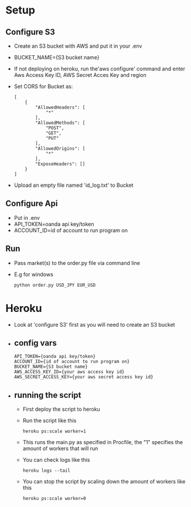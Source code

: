 # Setup

## Configure S3
* Create an S3 bucket with AWS and put it in your .env
* BUCKET_NAME={S3 bucket name}
* If not deploying on heroku, run the'aws configure' command and enter Aws Access Key ID, AWS Secret Acces Key and region
* Set CORS for Bucket as:

    ```
    [
        {
            "AllowedHeaders": [
                "*"
            ],
            "AllowedMethods": [
                "POST",
                "GET",
                "PUT"
            ],
            "AllowedOrigins": [
                "*"
            ],
            "ExposeHeaders": []
        }
    ]
    ```
* Upload an empty file named 'id_log.txt' to Bucket

## Configure Api
* Put in .env
* API_TOKEN=oanda api key/token
* ACCOUNT_ID=id of account to run program on

## Run
* Pass market(s) to the order.py file via command line
* E.g for windows

    ```
    python order.py USD_JPY EUR_USD
    ```

# Heroku
* Look at 'configure S3' first as you will need to create an S3 bucket
* ## config vars
    ```
    API_TOKEN={oanda api key/token}
    ACCOUNT_ID={id of account to run program on}
    BUCKET_NAME={S3 bucket name}
    AWS_ACCESS_KEY_ID={your aws access key id}
    AWS_SECRET_ACCESS_KEY={your aws secret access key id}
    ```
* ## running the script
    * First deploy the script to heroku
    * Run the script like this

        ```heroku ps:scale worker=1```
    * This runs the main.py as specified in Procfile, the "1" specifies the amount of workers that will run
    * You can check logs like this

        ```heroku logs --tail```
    * You can stop the script by scaling down the amount of workers like this

        ```heroku ps:scale worker=0```



